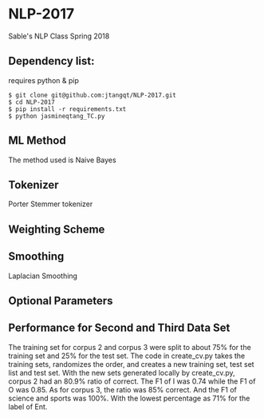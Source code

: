 # NLP-2017
Sable's NLP Class Spring 2018


## Dependency list:
requires python & pip

```
$ git clone git@github.com:jtangqt/NLP-2017.git
$ cd NLP-2017
$ pip install -r requirements.txt
$ python jasmineqtang_TC.py
```

## ML Method 
The method used is Naive Bayes

## Tokenizer 
Porter Stemmer tokenizer

## Weighting Scheme 


## Smoothing 
Laplacian Smoothing

## Optional Parameters


## Performance for Second and Third Data Set
The training set for corpus 2 and corpus 3 were split to about 75% for the training set and 25% for the test set. The code in create_cv.py takes the training sets, randomizes the order, and creates a new training set, test set list and test set. 
With the new sets generated locally by create_cv.py, corpus 2 had an 80.9% ratio of correct. The F1 of I was 0.74 while the F1 of O was 0.85. As for corpus 3, the ratio was 85% correct. And the F1 of science and sports was 100%. With the lowest percentage as 71% for the label of Ent. 